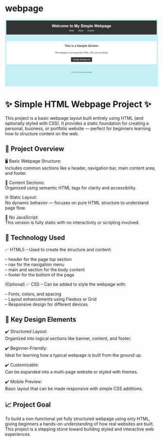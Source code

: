 # webpage
![image](https://github.com/dabhijanvi/webpage/blob/10ed0a349c34c520f000c832e9b268cfb1c82c71/webpage.png)

# ✨ Simple HTML Webpage Project ✨
This project is a basic webpage layout built entirely using HTML (and optionally styled with CSS). It provides a static foundation for creating a personal, business, or portfolio website — perfect for beginners learning how to structure content on the web.


## 🌟 Project Overview
🖥️ Basic Webpage Structure:<br>
Includes common sections like a header, navigation bar, main content area, and footer.<br>

📄 Content Sections:<br>
Organized using semantic HTML tags for clarity and accessibility.<br>

🌐 Static Layout:<br>
No dynamic behavior — focuses on pure HTML structure to understand page flow.<br>

🚫 No JavaScript:<br>
This version is fully static with no interactivity or scripting involved.<br>



## 🎨 Technology Used
✅ HTML5 – Used to create the structure and content:<br>

– header for the page top section<br>
– nav for the navigation menu<br>
– main and section for the body content<br>
– footer for the bottom of the page<br>

(Optional) ✅ CSS – Can be added to style the webpage with:<br>

– Fonts, colors, and spacing<br>
– Layout enhancements using Flexbox or Grid<br>
– Responsive design for different devices<br>


## 🚀 Key Design Elements
✔️ Structured Layout:<br>
Organized into logical sections like banner, content, and footer.<br>

✔️ Beginner-Friendly:<br>
Ideal for learning how a typical webpage is built from the ground up.<br>

✔️ Customizable:<br>
Can be expanded into a multi-page website or styled with themes.<br>

✔️ Mobile Preview:<br>
Basic layout that can be made responsive with simple CSS additions.<br>



## 📈 Project Goal
To build a non-functional yet fully structured webpage using only HTML, giving beginners a hands-on understanding of how real websites are built. This project is a stepping stone toward building styled and interactive web experiences.
